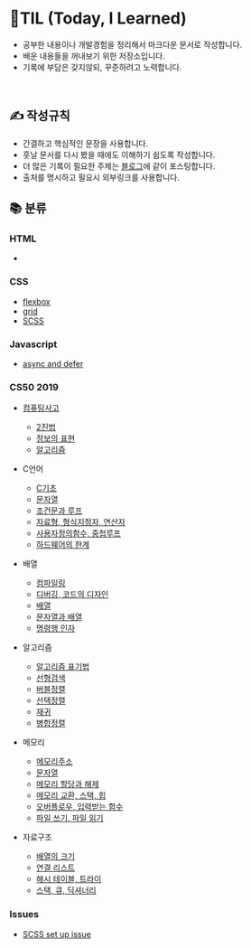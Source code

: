 # 📖TIL (Today, I Learned)

- 공부한 내용이나 개발경험을 정리해서 마크다운 문서로 작성합니다.<br>
- 배운 내용들을 꺼내보기 위한 저장소입니다.
- 기록에 부담은 갖지않되, 꾸준하려고 노력합니다.

<br>

## ✍ 작성규칙

- 간결하고 핵심적인 문장을 사용합니다.
- 훗날 문서를 다시 봤을 때에도 이해하기 쉽도록 작성합니다.
- 더 많은 기록이 필요한 주제는 <a href="https://velog.io/@leejaypower">블로그</a>에 같이 포스팅합니다.
- 출처를 명시하고 필요시 외부링크를 사용합니다.

## 📚 분류

### HTML

-

### CSS

- [flexbox](https://github.com/leejaypower/TIL/blob/main/CSS/flexbox.md)
- [grid](https://github.com/leejaypower/TIL/blob/main/CSS/grid.md)
- [SCSS](https://github.com/leejaypower/TIL/blob/main/CSS/SCSS.md)

### Javascript

- [async and defer](https://github.com/leejaypower/TIL/blob/main/JavaScript/async_and_defer.md)

### CS50 2019

- [컴퓨팅사고](https://github.com/leejaypower/TIL/blob/main/CS50/컴퓨팅사고/컴퓨팅사고.md)
  - [2진법](<https://github.com/leejaypower/TIL/blob/main/CS50/컴퓨팅사고/binary(2진법).md>)
  - [정보의 표현](https://github.com/leejaypower/TIL/blob/main/CS50/컴퓨팅사고/정보의표현.md)
  - [알고리즘](https://github.com/leejaypower/TIL/blob/main/CS50/컴퓨팅사고/알고리즘.md)
- C언어
  - [C기초](https://github.com/leejaypower/TIL/blob/main/CS50/C언어/C기초.md)
  - [문자열](https://github.com/leejaypower/TIL/blob/main/CS50/C언어/문자열.md)
  - [조건문과 루프](https://github.com/leejaypower/TIL/blob/main/CS50/C언어/조건문과루프.md)
  - [자료형, 형식지정자, 연산자](https://github.com/leejaypower/TIL/blob/main/CS50/C언어/자료형,형식지정자,연산자.md)
  - [사용자정의함수, 중첩루프](https://github.com/leejaypower/TIL/blob/main/CS50/C언어/사용자정의함수,중첩루프.md)
  - [하드웨어의 한계](https://github.com/leejaypower/TIL/blob/main/CS50/C언어/하드웨어의한계.md)
- 배열

  - [컴파일링](https://github.com/leejaypower/TIL/blob/main/CS50/배열/컴파일링.md)
  - [디버깅, 코드의 디자인](https://github.com/leejaypower/TIL/blob/main/CS50/배열/디버깅,코드의디자인.md)
  - [배열](https://github.com/leejaypower/TIL/blob/main/CS50/배열/배열.md)
  - [문자열과 배열](https://github.com/leejaypower/TIL/blob/main/CS50/배열/문자열과배열.md)
  - [명령행 인자](https://github.com/leejaypower/TIL/blob/main/CS50/배열/명령행인자.md)

- 알고리즘
  - [알고리즘 표기법](https://github.com/leejaypower/TIL/blob/main/CS50/알고리즘/알고리즘표기법.md)
  - [선형검색](https://github.com/leejaypower/TIL/blob/main/CS50/알고리즘/선형검색.md)
  - [버블정렬](https://github.com/leejaypower/TIL/blob/main/CS50/알고리즘/버블정렬.md)
  - [선택정렬](https://github.com/leejaypower/TIL/blob/main/CS50/알고리즘/선택정렬.md)
  - [재귀](https://github.com/leejaypower/TIL/blob/main/CS50/알고리즘/재귀.md)
  - [병합정렬](https://github.com/leejaypower/TIL/blob/main/CS50/알고리즘/병합정렬.md)
- 메모리
  - [메모리주소](https://github.com/leejaypower/TIL/blob/main/CS50/메모리/메모리주소.md)
  - [문자열](https://github.com/leejaypower/TIL/blob/main/CS50/메모리/문자열.md)
  - [메모리 할당과 해제](https://github.com/leejaypower/TIL/blob/main/CS50/메모리/메모리할당과해제.md)
  - [메모리 교환, 스택, 힙](https://github.com/leejaypower/TIL/blob/main/CS50/메모리/메모리교환,스택,힙.md)
  - [오버플로우, 입력받는 함수](https://github.com/leejaypower/TIL/blob/main/CS50/메모리/오버플로우,입력받는함수.md)
  - [파일 쓰기, 파일 읽기](https://github.com/leejaypower/TIL/blob/main/CS50/메모리/파일쓰기,읽기.md)
- 자료구조
  - [배열의 크기](https://github.com/leejaypower/TIL/blob/main/CS50/자료구조/배열의크기.md)
  - [연결 리스트](https://github.com/leejaypower/TIL/blob/main/CS50/자료구조/연결리스트.md)
  - [해시 테이블, 트라이](https://github.com/leejaypower/TIL/blob/main/CS50/자료구조/해시테이블,트라이.md)
  - [스택, 큐, 딕셔너리](https://github.com/leejaypower/TIL/blob/main/CS50/자료구조/스택큐,딕셔너리.md)

### Issues

- [SCSS set up issue](https://github.com/leejaypower/TIL/blob/main/Issue/scss_set_up_issue.md)
